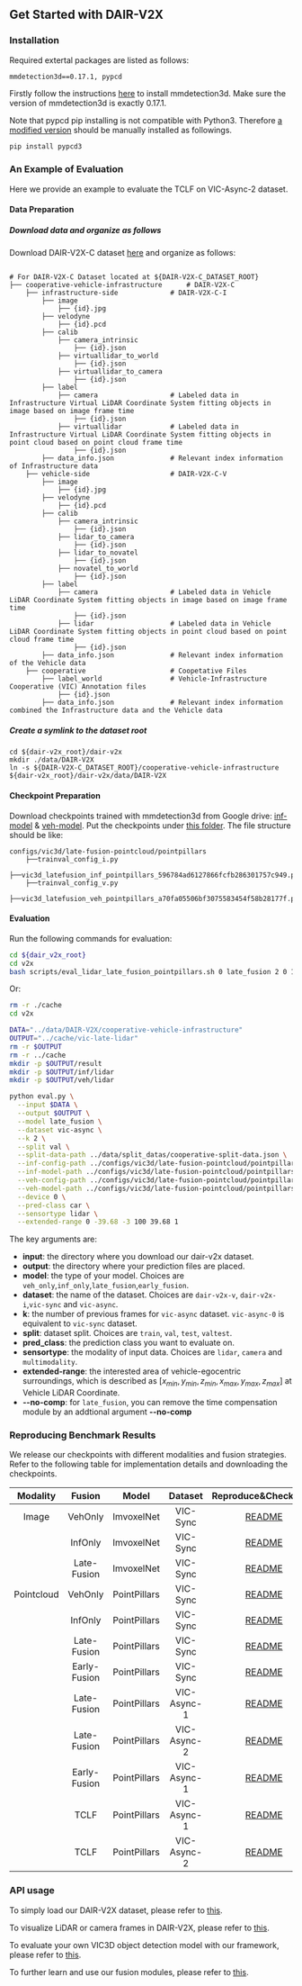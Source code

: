 ## Get Started with DAIR-V2X

### Installation

Required extertal packages are listed as follows:

```
mmdetection3d==0.17.1, pypcd
```

Firstly follow the instructions [here](https://github.com/open-mmlab/mmdetection3d/blob/master/docs/en/getting_started.md) to install mmdetection3d. Make sure the version of mmdetection3d is exactly 0.17.1.

Note that pypcd pip installing is not compatible with Python3. Therefore [a modified version](https://github.com/dimatura/pypcd) should be manually installed as followings.

```bash
pip install pypcd3
```

[//]: # (```)

[//]: # (git clone https://github.com/klintan/pypcd.git)

[//]: # (cd pypcd)

[//]: # (python setup.py install)

[//]: # (```)

### An Example of Evaluation

Here we provide an example to evaluate the TCLF on VIC-Async-2 dataset.

#### Data Preparation

##### Download data and organize as follows

Download DAIR-V2X-C dataset [here](https://thudair.baai.ac.cn/cooptest) and organize as follows:

```

# For DAIR-V2X-C Dataset located at ${DAIR-V2X-C_DATASET_ROOT}
├── cooperative-vehicle-infrastructure      # DAIR-V2X-C
    ├── infrastructure-side             # DAIR-V2X-C-I
        ├── image		    
            ├── {id}.jpg
        ├── velodyne                
            ├── {id}.pcd           
        ├── calib                 
            ├── camera_intrinsic            
                ├── {id}.json     
            ├── virtuallidar_to_world   
                ├── {id}.json      
            ├── virtuallidar_to_camera  
                ├── {id}.json      
        ├── label	
            ├── camera                  # Labeled data in Infrastructure Virtual LiDAR Coordinate System fitting objects in image based on image frame time
                ├── {id}.json
            ├── virtuallidar            # Labeled data in Infrastructure Virtual LiDAR Coordinate System fitting objects in point cloud based on point cloud frame time
                ├── {id}.json
        ├── data_info.json              # Relevant index information of Infrastructure data
    ├── vehicle-side                    # DAIR-V2X-C-V
        ├── image		    
            ├── {id}.jpg
        ├── velodyne             
            ├── {id}.pcd           
        ├── calib                 
            ├── camera_intrinsic   
                ├── {id}.json
            ├── lidar_to_camera   
                ├── {id}.json
            ├── lidar_to_novatel  
                ├── {id}.json
            ├── novatel_to_world   
                ├── {id}.json
        ├── label	
            ├── camera                  # Labeled data in Vehicle LiDAR Coordinate System fitting objects in image based on image frame time
                ├── {id}.json
            ├── lidar                   # Labeled data in Vehicle LiDAR Coordinate System fitting objects in point cloud based on point cloud frame time
                ├── {id}.json
        ├── data_info.json              # Relevant index information of the Vehicle data
    ├── cooperative                     # Coopetative Files
        ├── label_world                 # Vehicle-Infrastructure Cooperative (VIC) Annotation files
            ├── {id}.json           
        ├── data_info.json              # Relevant index information combined the Infrastructure data and the Vehicle data
```

##### Create a symlink to the dataset root
```
cd ${dair-v2x_root}/dair-v2x
mkdir ./data/DAIR-V2X
ln -s ${DAIR-V2X-C_DATASET_ROOT}/cooperative-vehicle-infrastructure ${dair-v2x_root}/dair-v2x/data/DAIR-V2X
```

#### Checkpoint Preparation
Download checkpoints trained with mmdetection3d from Google drive: [inf-model](https://drive.google.com/file/d/1BO5dbqmLjC3gTjvQTyfEjhIikFz2P_Om/view?usp=sharing) & [veh-model](https://drive.google.com/file/d/1tY1sqQGGSaRoA8KDeIQPjcUZ20I82wTK/view?usp=sharing). 
Put the checkpoints under [this folder](../configs/vic3d/late-fusion-pointcloud). 
The file structure should be like:

```
configs/vic3d/late-fusion-pointcloud/pointpillars
    ├──trainval_config_i.py
    ├──vic3d_latefusion_inf_pointpillars_596784ad6127866fcfb286301757c949.pth
    ├──trainval_config_v.py
    ├──vic3d_latefusion_veh_pointpillars_a70fa05506bf3075583454f58b28177f.pth
```

#### Evaluation
Run the following commands for evaluation:

```bash
cd ${dair_v2x_root}
cd v2x
bash scripts/eval_lidar_late_fusion_pointpillars.sh 0 late_fusion 2 0 100
```

Or:

```bash
rm -r ./cache
cd v2x

DATA="../data/DAIR-V2X/cooperative-vehicle-infrastructure"
OUTPUT="../cache/vic-late-lidar"
rm -r $OUTPUT
rm -r ../cache
mkdir -p $OUTPUT/result
mkdir -p $OUTPUT/inf/lidar
mkdir -p $OUTPUT/veh/lidar

python eval.py \
  --input $DATA \
  --output $OUTPUT \
  --model late_fusion \
  --dataset vic-async \
  --k 2 \
  --split val \
  --split-data-path ../data/split_datas/cooperative-split-data.json \
  --inf-config-path ../configs/vic3d/late-fusion-pointcloud/pointpillars/trainval_config_i.py \
  --inf-model-path ../configs/vic3d/late-fusion-pointcloud/pointpillars/vic3d_latefusion_inf_pointpillars_596784ad6127866fcfb286301757c949.pth \
  --veh-config-path ../configs/vic3d/late-fusion-pointcloud/pointpillars/trainval_config_v.py \
  --veh-model-path ../configs/vic3d/late-fusion-pointcloud/pointpillars/vic3d_latefusion_veh_pointpillars_a70fa05506bf3075583454f58b28177f.pth \
  --device 0 \
  --pred-class car \
  --sensortype lidar \
  --extended-range 0 -39.68 -3 100 39.68 1
```

The key arguments are:

- **input**: the directory where you download our dair-v2x dataset.
- **output**: the directory where your prediction files are placed.
- **model**: the type of your model. Choices are `veh_only`,`inf_only`,`late_fusion`,`early_fusion`. 
- **dataset**: the name of the dataset. Choices are `dair-v2x-v`, `dair-v2x-i`,`vic-sync` and `vic-async`. 
- **k**: the number of previous frames for `vic-async` dataset. `vic-async-0` is equivalent to `vic-sync` dataset.
- **split**: dataset split. Choices are `train`, `val`, `test`, `valtest`. 
- **pred_class**: the prediction class you want to evaluate on.
- **sensortype**: the modality of input data. Choices are `lidar`, `camera` and `multimodality`.
- **extended-range**: the interested area of vehicle-egocentric surroundings, which is described as $[x_{min}, y_{min},z_{min},x_{max},y_{max},z_{max}]$ at Vehicle LiDAR Coordinate.
- **--no-comp**: for `late_fusion`, you can remove the time compensation module by an addtional argument **--no-comp**


### Reproducing Benchmark Results

We release our checkpoints with different modalities and fusion strategies. Refer to the following table for implementation details and downloading the checkpoints.


|  Modality  |    Fusion    |    Model    |   Dataset   |                             Reproduce&Checkpoint                             |
| :----------: | :------------: | :------------: | :-----------: | :-----------------------------------------------------------------------------: |
|   Image   |   VehOnly   |  ImvoxelNet  |  VIC-Sync  |       [README](../configs/vic3d/late-fusion-image/imvoxelnet/README.md)       |
|            |   InfOnly   |  ImvoxelNet  |  VIC-Sync  |     [README](../configs/vic3d/late-fusion-image/imvoxelnet/README.md)     |
|            | Late-Fusion |  ImvoxelNet  |  VIC-Sync  |     [README](../configs/vic3d/late-fusion-image/imvoxelnet/README.md)     |
| Pointcloud |   VehOnly   | PointPillars |  VIC-Sync  | [README](../configs/vic3d/late-fusion-pointcloud/pointpillars/README.md) |
|            |   InfOnly   | PointPillars |  VIC-Sync  | [README](../configs/vic3d/late-fusion-pointcloud/pointpillars/README.md) |
|            | Late-Fusion | PointPillars |  VIC-Sync  | [README](../configs/vic3d/late-fusion-pointcloud/pointpillars/README.md) |
|            | Early-Fusion | PointPillars |  VIC-Sync  | [README](../configs/vic3d/early-fusion-pointcloud/pointpillars/README.md) |
|            | Late-Fusion | PointPillars | VIC-Async-1 | [README](../configs/vic3d/late-fusion-pointcloud/pointpillars/README.md) |
|            | Late-Fusion | PointPillars | VIC-Async-2 | [README](../configs/vic3d/late-fusion-pointcloud/pointpillars/README.md) |
|            | Early-Fusion | PointPillars | VIC-Async-1 | [README](../configs/vic3d/early-fusion-pointcloud/pointpillars/README.md) |
|            |     TCLF     | PointPillars | VIC-Async-1 | [README](../configs/vic3d/late-fusion-pointcloud/pointpillars/README.md) |
|            |     TCLF     | PointPillars | VIC-Async-2 | [README](../configs/vic3d/late-fusion-pointcloud/pointpillars/README.md) |

### API usage

To simply load our DAIR-V2X dataset, please refer to [this](./apis/dataloaders.md).

To visualize LiDAR or camera frames in DAIR-V2X, please refer to [this](./visualization.md).

To evaluate your own VIC3D object detection model with our framework, please refer to [this](./apis/customized_models.md).

To further learn and use our fusion modules, please refer to [this](./apis/fusion_modules.md).
